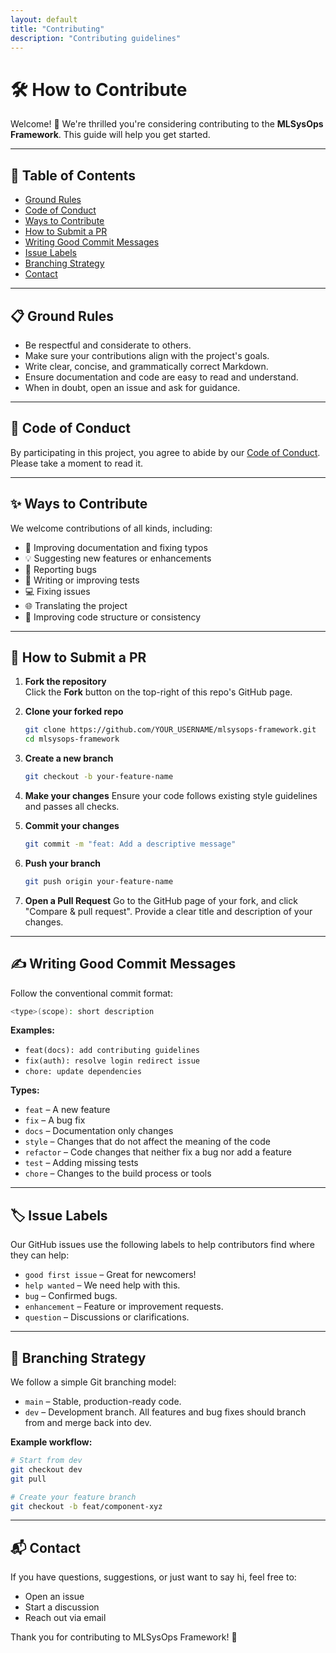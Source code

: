 ```yaml
---
layout: default
title: "Contributing"
description: "Contributing guidelines"
---
```


# 🛠️ How to Contribute

Welcome! 👋 We're thrilled you're considering contributing to the **MLSysOps Framework**. This guide will help you get started.

---

## 📌 Table of Contents

- [Ground Rules](#-ground-rules)
- [Code of Conduct](#-code-of-conduct)
- [Ways to Contribute](#-ways-to-contribute)
- [How to Submit a PR](#-how-to-submit-a-pr)
- [Writing Good Commit Messages](#-writing-good-commit-messages)
- [Issue Labels](#-issue-labels)
- [Branching Strategy](#-branching-strategy)
- [Contact](#-contact)

---

## 📋 Ground Rules

- Be respectful and considerate to others.
- Make sure your contributions align with the project's goals.
- Write clear, concise, and grammatically correct Markdown.
- Ensure documentation and code are easy to read and understand.
- When in doubt, open an issue and ask for guidance.

---

## 🤝 Code of Conduct

By participating in this project, you agree to abide by our [Code of Conduct](../../CODE_OF_CONDUCT.md). Please take a moment to read it.

---

## ✨ Ways to Contribute

We welcome contributions of all kinds, including:

- 📖 Improving documentation and fixing typos
- 💡 Suggesting new features or enhancements
- 🐛 Reporting bugs
- 🧪 Writing or improving tests
- 💻 Fixing issues
- 🌐 Translating the project
- 🧱 Improving code structure or consistency

---

## 🔀 How to Submit a PR

1. **Fork the repository**  
   Click the **Fork** button on the top-right of this repo's GitHub page.

2. **Clone your forked repo**

   ```bash
   git clone https://github.com/YOUR_USERNAME/mlsysops-framework.git
   cd mlsysops-framework
   ```

3. **Create a new branch**

   ```bash
   git checkout -b your-feature-name
   ```

4. **Make your changes**
   Ensure your code follows existing style guidelines and passes all checks.

5. **Commit your changes**

   ```bash
   git commit -m "feat: Add a descriptive message"
   ```

6. **Push your branch**

   ```bash
   git push origin your-feature-name
   ```

7. **Open a Pull Request**
   Go to the GitHub page of your fork, and click "Compare & pull request".
   Provide a clear title and description of your changes.

---

## ✍️ Writing Good Commit Messages

Follow the conventional commit format:

```bash
<type>(scope): short description
```

**Examples:**

- `feat(docs): add contributing guidelines`
- `fix(auth): resolve login redirect issue`
- `chore: update dependencies`

**Types:**

- `feat` – A new feature
- `fix` – A bug fix
- `docs` – Documentation only changes
- `style` – Changes that do not affect the meaning of the code
- `refactor` – Code changes that neither fix a bug nor add a feature
- `test` – Adding missing tests
- `chore` – Changes to the build process or tools

---

## 🏷️ Issue Labels

Our GitHub issues use the following labels to help contributors find where they can help:

- `good first issue` – Great for newcomers!
- `help wanted` – We need help with this.
- `bug` – Confirmed bugs.
- `enhancement` – Feature or improvement requests.
- `question` – Discussions or clarifications.

---

## 🌱 Branching Strategy

We follow a simple Git branching model:

- `main` – Stable, production-ready code.
- `dev` – Development branch. All features and bug fixes should branch from and merge back into dev.

**Example workflow:**

```bash
# Start from dev
git checkout dev
git pull

# Create your feature branch
git checkout -b feat/component-xyz
```

---

## 📬 Contact

If you have questions, suggestions, or just want to say hi, feel free to:

- Open an issue
- Start a discussion
- Reach out via email

Thank you for contributing to MLSysOps Framework! 💙
